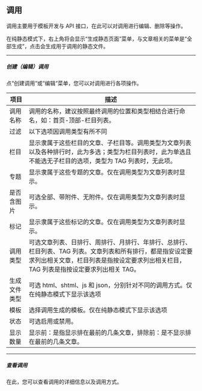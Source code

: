 ## 调用

调用主要用于模板开发与 API 接口，在此可以对调用进行编辑、删除等操作。

在纯静态模式下，右上角将会显示“生成静态页面”菜单，与文章相关的菜单是“全部生成”，点击会生成用于调用的静态文件。

----------

##### 创建（编辑）调用

点“创建调用“或“编辑“菜单，您可以对调用进行各项操作。

| 项目 | 描述 |
| - | - |
| 调用名称 | 调用的名称，建议按照最终调用的位置和类型相结合进行命名，如：首页-顶部-栏目列表。 |
| 过滤 | 以下选项因调用类型有所不同 |
| 栏目 | 显示隶属于这些栏目的文章、子栏目等。调用类型为文章列表以及各种排行时，此为多选；类型为栏目列表时，此为单选且不能选无子栏目的选项，类型为 TAG 列表时，无此项。 |
| 专题 | 显示隶属于这些专题的文章。仅在调用类型为文章列表时显示。|
| 是否含图片 | 可选全部、带附件、无附件。仅在调用类型为文章列表时显示。 |
| 标记 | 显示隶属于这些标记的文章。仅在调用类型为文章列表时显示。|
| 调用类型 | 可选文章列表、日排行、周排行、月排行、年排行、总排行、栏目列表、TAG 列表。文章列表和所有排行，都是指安设定要求列出相关文章，栏目列表是指按设定要求列出相关栏目，TAG 列表是指按设定要求列出相关 TAG。 |
| 生成文件类型 | 可选 html、shtml、js 和 json，分别针对不同的调用方式。仅在纯静态模式下显示该选项 |
| 模板 | 选择调用生成的模板。仅在纯静态模式下显示该选项 |
| 状态 | 可选启用或禁用。 |
| 显示数量 | 显示前：是指显示排在最前的几条文章，排除前：是不显示排在最前的几条文章。 |

----------

##### 查看调用

在此，您可以查看调用的详细信息以及调用方式。
